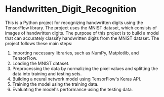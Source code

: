 # Handwritten_Digit_Recognition

This is a Python project for recognizing handwritten digits using the TensorFlow library. The project uses the MNIST dataset, which consists of images of handwritten digits. The purpose of this project is to build a model that can accurately classify handwritten digits from the MNIST dataset. The project follows these main steps:
1. Importing necessary libraries, such as NumPy, Matplotlib, and TensorFlow.
2. Loading the MNIST dataset.
3. Preprocessing the data by normalizing the pixel values and splitting the data into training and testing sets.
4. Building a neural network model using TensorFlow's Keras API.
5. Training the model using the training data.
6. Evaluating the model's performance using the testing data.
